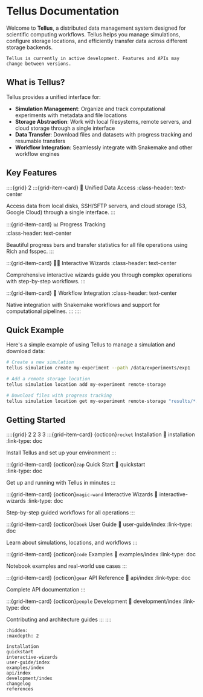 # Tellus Documentation

Welcome to **Tellus**, a distributed data management system designed for scientific computing workflows. Tellus helps you manage simulations, configure storage locations, and efficiently transfer data across different storage backends.

```{note}
Tellus is currently in active development. Features and APIs may change between versions.
```

## What is Tellus?

Tellus provides a unified interface for:

- **Simulation Management**: Organize and track computational experiments with metadata and file locations
- **Storage Abstraction**: Work with local filesystems, remote servers, and cloud storage through a single interface  
- **Data Transfer**: Download files and datasets with progress tracking and resumable transfers
- **Workflow Integration**: Seamlessly integrate with Snakemake and other workflow engines

## Key Features

::::{grid} 2
:::{grid-item-card} 🎯 Unified Data Access
:class-header: text-center

Access data from local disks, SSH/SFTP servers, and cloud storage (S3, Google Cloud) through a single interface.
:::

:::{grid-item-card} 📊 Progress Tracking  
:class-header: text-center

Beautiful progress bars and transfer statistics for all file operations using Rich and fsspec.
:::

:::{grid-item-card} 🧙‍♂️ Interactive Wizards
:class-header: text-center

Comprehensive interactive wizards guide you through complex operations with step-by-step workflows.
:::

:::{grid-item-card} 🔗 Workflow Integration
:class-header: text-center

Native integration with Snakemake workflows and support for computational pipelines.
:::
::::

## Quick Example

Here's a simple example of using Tellus to manage a simulation and download data:

```bash
# Create a new simulation
tellus simulation create my-experiment --path /data/experiments/exp1

# Add a remote storage location
tellus simulation location add my-experiment remote-storage

# Download files with progress tracking
tellus simulation location get my-experiment remote-storage "results/*.nc" ./local-data/
```

## Getting Started

::::{grid} 2 2 3 3
:::{grid-item-card} {octicon}`rocket` Installation
:link: installation
:link-type: doc

Install Tellus and set up your environment
:::

:::{grid-item-card} {octicon}`zap` Quick Start
:link: quickstart  
:link-type: doc

Get up and running with Tellus in minutes
:::

:::{grid-item-card} {octicon}`magic-wand` Interactive Wizards
:link: interactive-wizards
:link-type: doc

Step-by-step guided workflows for all operations
:::

:::{grid-item-card} {octicon}`book` User Guide
:link: user-guide/index
:link-type: doc

Learn about simulations, locations, and workflows
:::

:::{grid-item-card} {octicon}`code` Examples
:link: examples/index
:link-type: doc

Notebook examples and real-world use cases
:::

:::{grid-item-card} {octicon}`gear` API Reference
:link: api/index
:link-type: doc

Complete API documentation
:::

:::{grid-item-card} {octicon}`people` Development
:link: development/index
:link-type: doc

Contributing and architecture guides
:::
::::

```{toctree}
:hidden:
:maxdepth: 2

installation
quickstart
interactive-wizards
user-guide/index
examples/index
api/index
development/index
changelog
references
```